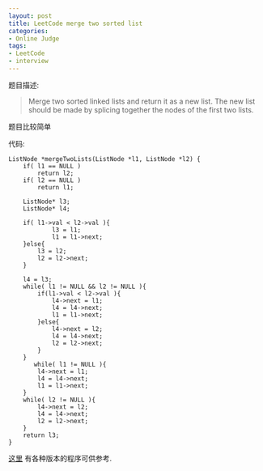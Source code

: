 ```yaml
---
layout: post 
title: LeetCode merge two sorted list
categories:
- Online Judge
tags:
- LeetCode
- interview
---
```



题目描述:

> Merge two sorted linked lists and return it as a new list. The new list should be made by splicing together the nodes of the first two lists.

题目比较简单

代码:

    ListNode *mergeTwoLists(ListNode *l1, ListNode *l2) {
        if( l1 == NULL )
            return l2;
        if( l2 == NULL )
            return l1;
            
        ListNode* l3;
        ListNode* l4;
        
        if( l1->val < l2->val ){
                l3 = l1;
                l1 = l1->next;
        }else{
            l3 = l2;
            l2 = l2->next;
        }
        
        l4 = l3;
        while( l1 != NULL && l2 != NULL ){
            if(l1->val < l2->val ){
                l4->next = l1;
                l4 = l4->next;
                l1 = l1->next;
            }else{
                l4->next = l2;
                l4 = l4->next;
                l2 = l2->next;
            }
        }
           while( l1 != NULL ){
            l4->next = l1;
            l4 = l4->next;
            l1 = l1->next;
        }
        while( l2 != NULL ){
            l4->next = l2;
            l4 = l4->next;
            l2 = l2->next;
        }
        return l3;
    }

[这里](http://discuss.leetcode.com/questions/202/merge-two-sorted-lists) 有各种版本的程序可供参考.

